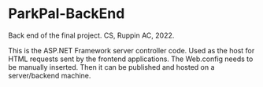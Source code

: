 # ParkPal-BackEnd
Back end of the final project. CS, Ruppin AC, 2022.

This is the ASP.NET Framework server controller code.
Used as the host for HTML requests sent by the frontend applications.
The Web.config needs to be manually inserted.
Then it can be published and hosted on a server/backend machine.
